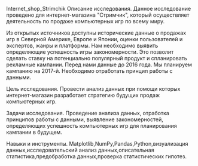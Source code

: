 Internet_shop_Strimchik
Описание исследования.
Данное исследование проведено для интернет-магазина "Стримчик", который осуществляет деятельность по продаже компьютерных игр по всему миру.

Из открытых источников доступны исторические данные о продажах игр в Северной Америке, Европе и Японии, оценки пользователей и экспертов, жанры и платформы. Нам необходимо выявить определяющие успешность игры закономерности. Это позволит сделать ставку на потенциально популярный продукт и спланировать рекламные кампании. Перед нами данные до 2016 года. Мы планируем кампанию на 2017-й. Необходимо отработать принцип работы с данными.

Цель исследования.
Провести анализ данных при помощи которых интернет-магазин разработает стратегию будущих продаж компьютерных игр.

Задачи исследования.
Проведение анализа данных, отработка принципов работы с данными, выявление закономерностей, определяющих успешность компьютерных игр для планирования кампании в будущем.

Навыки и инструменты.
Matplotlib,NumPy,Pandas,Python,визуализация данных,исследовательский анализ данных,описательная статистика,предобработка данных,проверка статистических гипотез.
